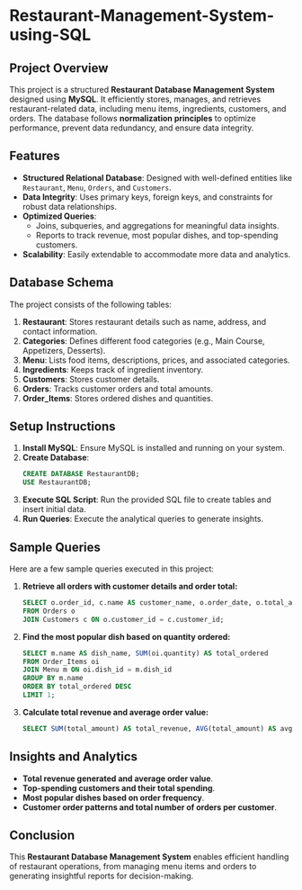 # Restaurant-Management-System-using-SQL

## Project Overview
This project is a structured **Restaurant Database Management System** designed using **MySQL**. It efficiently stores, manages, and retrieves restaurant-related data, including menu items, ingredients, customers, and orders. The database follows **normalization principles** to optimize performance, prevent data redundancy, and ensure data integrity.

## Features
- **Structured Relational Database**: Designed with well-defined entities like `Restaurant`, `Menu`, `Orders`, and `Customers`.
- **Data Integrity**: Uses primary keys, foreign keys, and constraints for robust data relationships.
- **Optimized Queries**:
  - Joins, subqueries, and aggregations for meaningful data insights.
  - Reports to track revenue, most popular dishes, and top-spending customers.
- **Scalability**: Easily extendable to accommodate more data and analytics.

## Database Schema
The project consists of the following tables:
1. **Restaurant**: Stores restaurant details such as name, address, and contact information.
2. **Categories**: Defines different food categories (e.g., Main Course, Appetizers, Desserts).
3. **Menu**: Lists food items, descriptions, prices, and associated categories.
4. **Ingredients**: Keeps track of ingredient inventory.
5. **Customers**: Stores customer details.
6. **Orders**: Tracks customer orders and total amounts.
7. **Order_Items**: Stores ordered dishes and quantities.

## Setup Instructions
1. **Install MySQL**: Ensure MySQL is installed and running on your system.
2. **Create Database**:
   ```sql
   CREATE DATABASE RestaurantDB;
   USE RestaurantDB;
   ```
3. **Execute SQL Script**: Run the provided SQL file to create tables and insert initial data.
4. **Run Queries**: Execute the analytical queries to generate insights.

## Sample Queries
Here are a few sample queries executed in this project:
1. **Retrieve all orders with customer details and order total:**
   ```sql
   SELECT o.order_id, c.name AS customer_name, o.order_date, o.total_amount 
   FROM Orders o
   JOIN Customers c ON o.customer_id = c.customer_id;
   ```
2. **Find the most popular dish based on quantity ordered:**
   ```sql
   SELECT m.name AS dish_name, SUM(oi.quantity) AS total_ordered 
   FROM Order_Items oi
   JOIN Menu m ON oi.dish_id = m.dish_id 
   GROUP BY m.name 
   ORDER BY total_ordered DESC 
   LIMIT 1;
   ```
3. **Calculate total revenue and average order value:**
   ```sql
   SELECT SUM(total_amount) AS total_revenue, AVG(total_amount) AS avg_order_value FROM Orders;
   ```

## Insights and Analytics
- **Total revenue generated and average order value**.
- **Top-spending customers and their total spending**.
- **Most popular dishes based on order frequency**.
- **Customer order patterns and total number of orders per customer**.


## Conclusion
This **Restaurant Database Management System** enables efficient handling of restaurant operations, from managing menu items and orders to generating insightful reports for decision-making.
